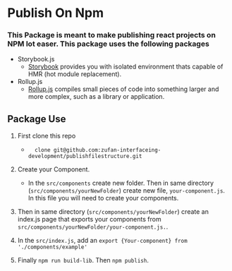 # Publish On Npm

### This Package is meant to make publishing react projects on NPM lot easer. This package uses the following packages
* Storybook.js
    * [Storybook](https://storybook.js.org/) provides you with isolated environment thats capable of HMR (hot module replacement).
* Rollup.js
    * [Rollup.js](https://www.rollupjs.org/) compiles small pieces of code into something larger and more complex, such as a library or application.

## Package Use
1. First clone this repo
    *       clone git@github.com:zufan-interfaceing-development/publishfilestructure.git
2. Create your Component. 
    * In the `src/components` create new folder. Then in same directory (`src/components/yourNewFolder`) create new file, `your-component.js`. In this file you will need to create your components.

3. Then in same directory (`src/components/yourNewFolder`) create an index.js page that exports your components from `src/components/yourNewFolder/your-component.js.`.

4. In the `src/index.js`, add an `export {Your-component} from './components/example'`

5. Finally `npm run build-lib`. 
Then `npm publish`.

